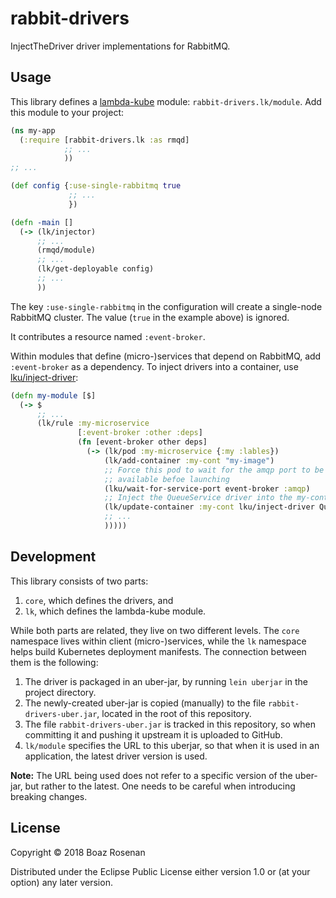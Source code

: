 # rabbit-drivers
InjectTheDriver driver implementations for RabbitMQ.

## Usage

This library defines
a [lambda-kube](https://github.com/brosenan/lambda-kube) module:
`rabbit-drivers.lk/module`. Add this module to your project:

```clojure
(ns my-app
  (:require [rabbit-drivers.lk :as rmqd]
            ;; ...
            ))
;; ...

(def config {:use-single-rabbitmq true
             ;; ...
		     })

(defn -main []
  (-> (lk/injector)
      ;; ...
	  (rmqd/module)
	  ;; ...
	  (lk/get-deployable config)
	  ;; ...
	  ))
```

The key `:use-single-rabbitmq` in the configuration will create a
single-node RabbitMQ cluster. The value (`true` in the example above)
is ignored.

It contributes a resource named `:event-broker`.

Within modules that define (micro-)services that depend on RabbitMQ,
add `:event-broker` as a dependency. To inject drivers into a
container,
use
[lku/inject-driver](https://github.com/brosenan/lambda-kube/blob/master/util.md#client-side):

```clojure
(defn my-module [$]
  (-> $
      ;; ...
      (lk/rule :my-microservice
               [:event-broker :other :deps]
               (fn [event-broker other deps]
                 (-> (lk/pod :my-microservice {:my :lables})
                     (lk/add-container :my-cont "my-image")
                     ;; Force this pod to wait for the amqp port to be
                     ;; available befoe launching
                     (lku/wait-for-service-port event-broker :amqp)
                     ;; Inject the QueueService driver into the my-cont container
                     (lk/update-container :my-cont lku/inject-driver QueueService event-broker)
                     ;; ...
                     )))))
```

## Development

This library consists of two parts:
1. `core`, which defines the drivers, and
2. `lk`, which defines the lambda-kube module.

While both parts are related, they live on two different levels. The
`core` namespace lives within client (micro-)services, while the `lk`
namespace helps build Kubernetes deployment manifests. The connection
between them is the following:

1. The driver is packaged in an uber-jar, by running `lein uberjar` in the project directory.
2. The newly-created uber-jar is copied (manually) to the file `rabbit-drivers-uber.jar`, located in the root of this repository.
3. The file `rabbit-drivers-uber.jar` is tracked in this repository, so when committing it and pushing it upstream it is uploaded to GitHub.
4. `lk/module` specifies the URL to this uberjar, so that when it is used in an application, the latest driver version is used.

__Note:__ The URL being used does not refer to a specific version of
the uber-jar, but rather to the latest. One needs to be careful when
introducing breaking changes.

## License

Copyright © 2018 Boaz Rosenan

Distributed under the Eclipse Public License either version 1.0 or (at
your option) any later version.
